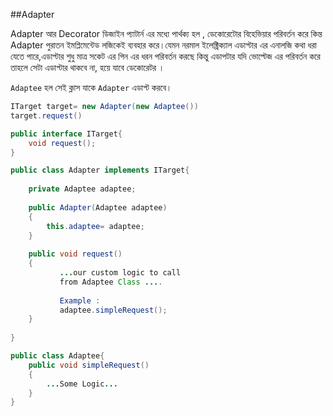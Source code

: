##Adapter 

Adapter আর Decorator ডিজাইন প্যাটার্ন এর মধ্যে পার্থক্য হল , ডেকোরেটোর বিহেভিয়ার 
পরিবর্তন করে কিন্ত Adapter পুরাতন ইমপ্লিমেন্টেড লজিকেই ব্যবহার করে।যেমন নরমাল ইলেক্ট্রিক্যাল
এডাপ্টার এর এনালজি কথা ধরা যেতে পারে,এডাপ্টার শুধু মাত্র সকেট এর পিন এর ধরন পরিবর্তন করছে
কিন্তু এডাপটার যদি ভোল্টেজ এর পরিবর্তন করে তাহলে সেটা এডাপ্টার থাকবে না, হয়ে যাবে 
ডেকোরেটর । 


`Adaptee` হল সেই ক্লাস যাকে `Adapter` এডাপ্ট করবে। 


```java
ITarget target= new Adapter(new Adaptee())
target.request()
```

```java
public interface ITarget{
    void request();
}
```

```java
public class Adapter implements ITarget{
    
    private Adaptee adaptee;
    
    public Adapter(Adaptee adaptee)
    {      
        this.adaptee= adaptee;
    }
    
    public void request()
    {
           ...our custom logic to call 
           from Adaptee Class ....
           
           Example :
           adaptee.simpleRequest();
    }
    
}
```

```java
public class Adaptee{
    public void simpleRequest()
    {
        ...Some Logic...
    }
}
```